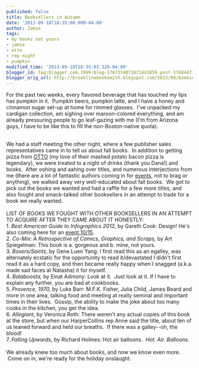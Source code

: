 ```yaml
---
published: false
title: Booksellers in Autumn
date: '2013-09-18T18:35:00.000-04:00'
author: Jamie
tags:
- my books not yours
- jamie
- otto
- rep night
- pumpkin
modified_time: '2013-09-18T18:35:03.320-04:00'
blogger_id: tag:blogger.com,1999:blog-5767374071871443859.post-1768447755621244604
blogger_orig_url: http://brooklinebooksmith.blogspot.com/2013/09/booksellers-in-autumn.html
---
```


For the past two weeks, every flavored beverage that has touched my lips has pumpkin in it. &nbsp;Pumpkin beers, pumpkin latte, and I have a honey and cinnamon sugar set-up at home for rimmed glasses. &nbsp;I've unpacked my cardigan collection, am sighing over maroon-colored everything, and am already pressuring people to go leaf-gazing with me (I'm from Arizona guys, I have to be like this to fill the non-Boston-native quota). <br /><div><br /></div><div>We had a staff meeting the other night, where a few publisher sales representatives came in to tell us about fall books. &nbsp;In addition to getting pizza from <a href="http://www.ottoportland.com/" target="_blank">OTTO</a>&nbsp;(my love of their mashed potato bacon pizza is legendary), we were treated to a night of drinks (thank you Dana!) and books. &nbsp;After oohing and aahing over titles, and numerous interjections from me (there are a lot of fantastic authors coming in for <a href="http://www.brooklinebooksmith.com/events/mainevent.html" target="_blank">events</a>, not to brag or anything), we walked away very well-educated about fall books. &nbsp;We got to pick out the books we wanted and had a raffle for a few more titles, and also fought and smack-talked other booksellers in an attempt to trade for a book we really wanted.&nbsp;</div><div><br /></div><div>LIST OF BOOKS WE FOUGHT WITH OTHER BOOKSELLERS IN AN ATTEMPT TO ACQUIRE AFTER THEY CAME ABOUT IT HONESTLY:&nbsp;</div><div>1. <i>Best American Guide to Infographics 2013</i>, by Gareth Cook: Design! He's also coming here for an <a href="http://www.brooklinebooksmith-shop.com/event/gareth-cook-best-american-infographics-2013" target="_blank">event 10/15</a>.&nbsp;</div><div>2. <i>Co-Mix: A Retrospective of Comics, Graphics, and Scraps, </i>by Art Spiegelman: This book is a. gorgeous and b. mine, not yours.<br />3. <i>Boxers/Saints,</i>&nbsp;by Gene Luen Yang: I first read this as an egalley, was alternately ecstatic for the opportunity to read it/devastated I didn't first read it as a hard copy, and then became really happy when I snagged (a.k.a. made sad faces at Natasha) it for myself.&nbsp;</div><div>4.&nbsp;<i>Balaboosta,</i>&nbsp;by Einat Admony: Look at it. &nbsp;Just look at it. If I have to explain any further, you are bad at cookbooks.<br />5. <i>Provence, 1970, </i>by Luke Barr: M.F.K. Fisher, Julia Child, James Beard and more in one area, talking food and meeting at really seminal and important times in their lives. &nbsp;Gossip, the ability to make the joke about too many cooks in the kitchen, you get the idea.<br />6. <i>Allegiant, </i>by Veronica Roth: There weren't any actual copies of this book at the store, but when our HarperCollins rep Anne said the title, about ten of us leaned forward and held our breaths. &nbsp;If there was a galley--oh, the blood!<br />7. <i>Falling Upwards</i>, by Richard Holmes: Hot air balloons. &nbsp;<i>Hot. Air. Balloons</i>.<br /><br />We already knew too much about books, and now we know even more. &nbsp;Come on in, we're ready for the holiday onslaught. <br /><br /><br /></div>